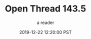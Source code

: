 ---
layout: podcast
title: "Open Thread 143.5"
author: a reader
description: https://slatestarcodex.com/2019/12/22/open-thread-143-5/
date: 2019-12-22 12:20:00 PST
length: 59614
duration: 15
guid: open-thread-143-5
---